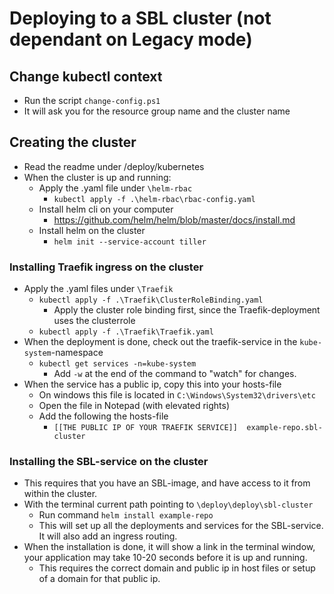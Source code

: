 # Deploying to a SBL cluster (not dependant on Legacy mode)

## Change kubectl context

* Run the script `change-config.ps1`
* It will ask you for the resource group name and the cluster name

## Creating the cluster

* Read the readme under /deploy/kubernetes
* When the cluster is up and running:
  * Apply the .yaml file under `\helm-rbac`
    * `kubectl apply -f .\helm-rbac\rbac-config.yaml`
  * Install helm cli on your computer
    * https://github.com/helm/helm/blob/master/docs/install.md
  * Install helm on the cluster
    * `helm init --service-account tiller`

### Installing Traefik ingress on the cluster

* Apply the .yaml files under `\Traefik`
  * `kubectl apply -f .\Traefik\ClusterRoleBinding.yaml`
    * Apply the cluster role binding first, since the Traefik-deployment uses the clusterrole
  * `kubectl apply -f .\Traefik\Traefik.yaml`
* When the deployment is done, check out the traefik-service in the `kube-system`-namespace
  * `kubectl get services -n=kube-system`
    * Add `-w` at the end of the command to "watch" for changes.
* When the service has a public ip, copy this into your hosts-file
  * On windows this file is located in `C:\Windows\System32\drivers\etc`
  * Open the file in Notepad (with elevated rights)
  * Add the following the hosts-file
    * `[[THE PUBLIC IP OF YOUR TRAEFIK SERVICE]]  example-repo.sbl-cluster`

### Installing the SBL-service on the cluster

* This requires that you have an SBL-image, and have access to it from within the cluster.
* With the terminal current path pointing to `\deploy\deploy\sbl-cluster`
  * Run command `helm install example-repo`
  * This will set up all the deployments and services for the SBL-service. It will also add an ingress routing.
* When the installation is done, it will show a link in the terminal window, your application may take 10-20 seconds before it is up and running.
  * This requires the correct domain and public ip in host files or setup of a domain for that public ip.